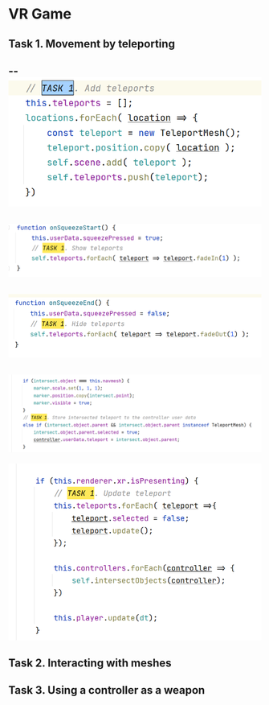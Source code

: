 # VR Game

## Task 1. Movement by teleporting
--
![](docs/task_1.1.png)
--
![](docs/task_1.2.png)
--
![](docs/task_1.3.png)
--
![](docs/task_1.4.png)
--
![](docs/task_1.5.png)

## Task 2. Interacting with meshes

## Task 3. Using a controller as a weapon